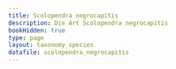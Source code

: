 ```yaml
---
title: Scolopendra negrocapitis
description: Die Art Scolopendra negrocapitis
bookHidden: true
type: page
layout: taxonomy_species
datafile: scolopendra_negrocapitis
---
```


